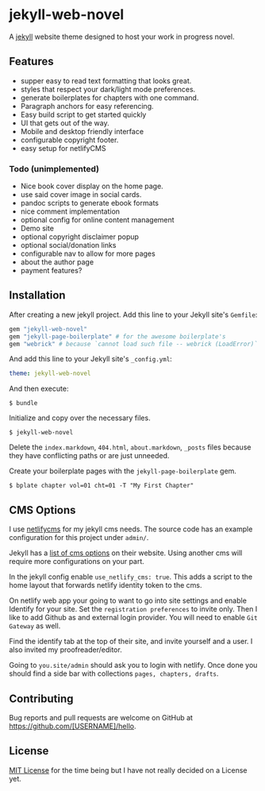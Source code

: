 # jekyll-web-novel

A [jekyll](https://jekyllrb.com/) website theme designed to host your work in progress novel.

## Features
- supper easy to read text formatting that looks great.
- styles that respect your dark/light mode preferences.
- generate boilerplates for chapters with one command.
- Paragraph anchors for easy referencing.
- Easy build script to get started quickly
- UI that gets out of the way.
- Mobile and desktop friendly interface
- configurable copyright footer.
- easy setup for netlifyCMS

### Todo (unimplemented)
- Nice book cover display on the home page.
- use said cover image in social cards.
- pandoc scripts to generate ebook formats
- nice comment implementation
- optional config for online content management
- Demo site 
- optional copyright disclaimer popup
- optional social/donation links
- configurable nav to allow for more pages
- about the author page
- payment features?

## Installation

After creating a new jekyll project.
Add this line to your Jekyll site's `Gemfile`:

```ruby
gem "jekyll-web-novel"
gem "jekyll-page-boilerplate" # for the awesome boilerplate's
gem "webrick" # because `cannot load such file -- webrick (LoadError)`
```

And add this line to your Jekyll site's `_config.yml`:

```yaml
theme: jekyll-web-novel
```

And then execute:

    $ bundle

Initialize and copy over the necessary files.

    $ jekyll-web-novel

Delete the `index.markdown`, `404.html`, `about.markdown`, `_posts` files 
because they have conflicting paths or are just unneeded.

Create your boilerplate pages with the `jekyll-page-boilerplate` gem.

    $ bplate chapter vol=01 cht=01 -T "My First Chapter"

## CMS Options

I use [netlifycms](https://www.netlifycms.org/) for my jekyll cms needs.
The source code has an example configuration for this project under `admin/`.

Jekyll has a [list of cms options](https://jekyllrb.com/resources/#content-management) on their website. 
Using another cms will require more configurations on your part.

In the jekyll config enable `use_netlify_cms: true`.
This adds a script to the home layout that forwards netlify identity token to the cms.

On netlify web app your going to want to go into site settings and enable Identify for your site.
Set the `registration preferences` to invite only.
Then I like to add Github as and external login provider.
You will need to enable `Git Gateway` as well.

Find the identify tab at the top of their site, 
and invite yourself and a user.
I also invited my proofreader/editor.

Going to `you.site/admin` should ask you to login with netlify.
Once done you should find a side bar with collections `pages, chapters, drafts`.


## Contributing

Bug reports and pull requests are welcome on GitHub at https://github.com/[USERNAME]/hello.


## License

[MIT License](https://opensource.org/licenses/MIT) for the time being but I have not really decided on a License yet.

